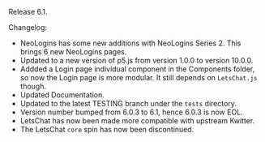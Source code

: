 Release 6.1.

Changelog:
- NeoLogins has some new additions with NeoLogins Series 2. This brings 6 new NeoLogins pages.
- Updated to a new version of p5.js from version 1.0.0 to version 10.0.0.
- Addded a Login page individual component in the Components folder, so now the Login page is more modular. It still depends on <code>LetsChat.js</code> though.
- Updated Documentation.
- Updated to the latest TESTING branch under the <code>tests</code> directory.
- Version number bumped from 6.0.3 to 6.1, hence 6.0.3 is now EOL.
- LetsChat has now been made more compatible with upstream Kwitter.
- The LetsChat <code>core</code> spin has now been discontinued.